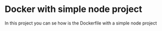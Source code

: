 # Docker with simple node project

In this project you can se how is the Dockerfile with a simple node project
